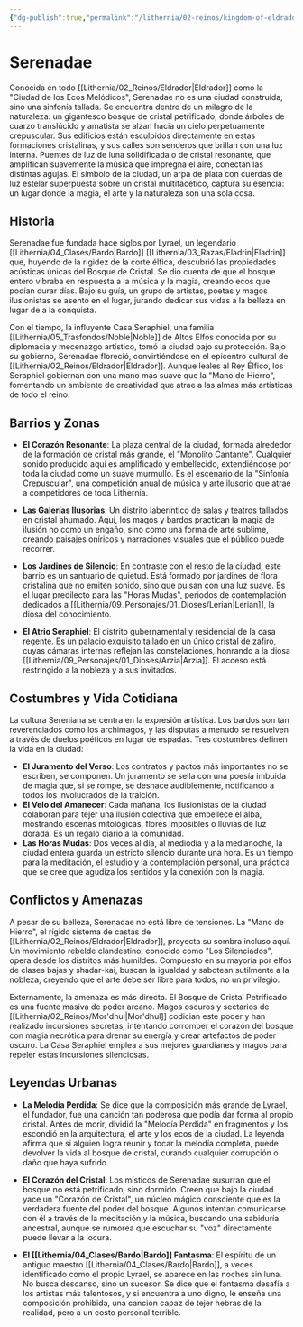 ```yaml
---
{"dg-publish":true,"permalink":"/lithernia/02-reinos/kingdom-of-eldrador/serenadae/","title":"Serenadae","tags":["lithernia","ciudad","Eldrador"]}
---
```


# Serenadae

Conocida en todo [[Lithernia/02_Reinos/Eldrador\|Eldrador]] como la "Ciudad de los Ecos Melódicos", Serenadae no es una ciudad construida, sino una sinfonía tallada. Se encuentra dentro de un milagro de la naturaleza: un gigantesco bosque de cristal petrificado, donde árboles de cuarzo translúcido y amatista se alzan hacia un cielo perpetuamente crepuscular. Sus edificios están esculpidos directamente en estas formaciones cristalinas, y sus calles son senderos que brillan con una luz interna. Puentes de luz de luna solidificada o de cristal resonante, que amplifican suavemente la música que impregna el aire, conectan las distintas agujas. El símbolo de la ciudad, un arpa de plata con cuerdas de luz estelar superpuesta sobre un cristal multifacético, captura su esencia: un lugar donde la magia, el arte y la naturaleza son una sola cosa.

## Historia

Serenadae fue fundada hace siglos por Lyrael, un legendario [[Lithernia/04_Clases/Bardo\|Bardo]] [[Lithernia/03_Razas/Eladrin\|Eladrin]] que, huyendo de la rigidez de la corte élfica, descubrió las propiedades acústicas únicas del Bosque de Cristal. Se dio cuenta de que el bosque entero vibraba en respuesta a la música y la magia, creando ecos que podían durar días. Bajo su guía, un grupo de artistas, poetas y magos ilusionistas se asentó en el lugar, jurando dedicar sus vidas a la belleza en lugar de a la conquista.

Con el tiempo, la influyente Casa Seraphiel, una familia [[Lithernia/05_Trasfondos/Noble\|Noble]] de Altos Elfos conocida por su diplomacia y mecenazgo artístico, tomó la ciudad bajo su protección. Bajo su gobierno, Serenadae floreció, convirtiéndose en el epicentro cultural de [[Lithernia/02_Reinos/Eldrador\|Eldrador]]. Aunque leales al Rey Élfico, los Seraphiel gobiernan con una mano más suave que la "Mano de Hierro", fomentando un ambiente de creatividad que atrae a las almas más artísticas de todo el reino.

## Barrios y Zonas

- **El Corazón Resonante**: La plaza central de la ciudad, formada alrededor de la formación de cristal más grande, el "Monolito Cantante". Cualquier sonido producido aquí es amplificado y embellecido, extendiéndose por toda la ciudad como un suave murmullo. Es el escenario de la "Sinfonía Crepuscular", una competición anual de música y arte ilusorio que atrae a competidores de toda Lithernia.

- **Las Galerías Ilusorias**: Un distrito laberíntico de salas y teatros tallados en cristal ahumado. Aquí, los magos y bardos practican la magia de ilusión no como un engaño, sino como una forma de arte sublime, creando paisajes oníricos y narraciones visuales que el público puede recorrer.

- **Los Jardines de Silencio**: En contraste con el resto de la ciudad, este barrio es un santuario de quietud. Está formado por jardines de flora cristalina que no emiten sonido, sino que pulsan con una luz suave. Es el lugar predilecto para las "Horas Mudas", periodos de contemplación dedicados a [[Lithernia/09_Personajes/01_Dioses/Lerian\|Lerian]], la diosa del conocimiento.

- **El Atrio Seraphiel**: El distrito gubernamental y residencial de la casa regente. Es un palacio exquisito tallado en un único cristal de zafiro, cuyas cámaras internas reflejan las constelaciones, honrando a la diosa [[Lithernia/09_Personajes/01_Dioses/Arzia\|Arzia]]. El acceso está restringido a la nobleza y a sus invitados.

## Costumbres y Vida Cotidiana

La cultura Sereniana se centra en la expresión artística. Los bardos son tan reverenciados como los archimagos, y las disputas a menudo se resuelven a través de duelos poéticos en lugar de espadas. Tres costumbres definen la vida en la ciudad:
- **El Juramento del Verso**: Los contratos y pactos más importantes no se escriben, se componen. Un juramento se sella con una poesía imbuida de magia que, si se rompe, se deshace audiblemente, notificando a todos los involucrados de la traición.
- **El Velo del Amanecer**: Cada mañana, los ilusionistas de la ciudad colaboran para tejer una ilusión colectiva que embellece el alba, mostrando escenas mitológicas, flores imposibles o lluvias de luz dorada. Es un regalo diario a la comunidad.
- **Las Horas Mudas**: Dos veces al día, al mediodía y a la medianoche, la ciudad entera guarda un estricto silencio durante una hora. Es un tiempo para la meditación, el estudio y la contemplación personal, una práctica que se cree que agudiza los sentidos y la conexión con la magia.

## Conflictos y Amenazas

A pesar de su belleza, Serenadae no está libre de tensiones. La "Mano de Hierro", el rígido sistema de castas de [[Lithernia/02_Reinos/Eldrador\|Eldrador]], proyecta su sombra incluso aquí. Un movimiento rebelde clandestino, conocido como "Los Silenciados", opera desde los distritos más humildes. Compuesto en su mayoría por elfos de clases bajas y shadar-kai, buscan la igualdad y sabotean sutilmente a la nobleza, creyendo que el arte debe ser libre para todos, no un privilegio.

Externamente, la amenaza es más directa. El Bosque de Cristal Petrificado es una fuente masiva de poder arcano. Magos oscuros y sectarios de [[Lithernia/02_Reinos/Mor'dhul\|Mor'dhul]] codician este poder y han realizado incursiones secretas, intentando corromper el corazón del bosque con magia necrótica para drenar su energía y crear artefactos de poder oscuro. La Casa Seraphiel emplea a sus mejores guardianes y magos para repeler estas incursiones silenciosas.

## Leyendas Urbanas

- **La Melodía Perdida**: Se dice que la composición más grande de Lyrael, el fundador, fue una canción tan poderosa que podía dar forma al propio cristal. Antes de morir, dividió la "Melodía Perdida" en fragmentos y los escondió en la arquitectura, el arte y los ecos de la ciudad. La leyenda afirma que si alguien logra reunir y tocar la melodía completa, puede devolver la vida al bosque de cristal, curando cualquier corrupción o daño que haya sufrido.

- **El Corazón del Cristal**: Los místicos de Serenadae susurran que el bosque no está petrificado, sino dormido. Creen que bajo la ciudad yace un "Corazón de Cristal", un núcleo mágico consciente que es la verdadera fuente del poder del bosque. Algunos intentan comunicarse con él a través de la meditación y la música, buscando una sabiduría ancestral, aunque se rumorea que escuchar su "voz" directamente puede llevar a la locura.

- **El [[Lithernia/04_Clases/Bardo\|Bardo]] Fantasma**: El espíritu de un antiguo maestro [[Lithernia/04_Clases/Bardo\|Bardo]], a veces identificado como el propio Lyrael, se aparece en las noches sin luna. No busca descanso, sino un sucesor. Se dice que el fantasma desafía a los artistas más talentosos, y si encuentra a uno digno, le enseña una composición prohibida, una canción capaz de tejer hebras de la realidad, pero a un costo personal terrible.